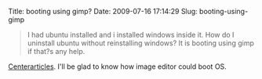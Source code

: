 Title: booting using gimp?
Date: 2009-07-16 17:14:29
Slug: booting-using-gimp

> I had ubuntu installed and i installed windows inside it. How do I uninstall ubuntu without reinstalling windows? It is booting using gimp if that?s any help.

[Centerarticles](http://www.centerarticles.com/how-do-i-uninstall-ubuntu-while-windows-is-installed-within-it/). I'll be glad to know how image editor could boot OS.